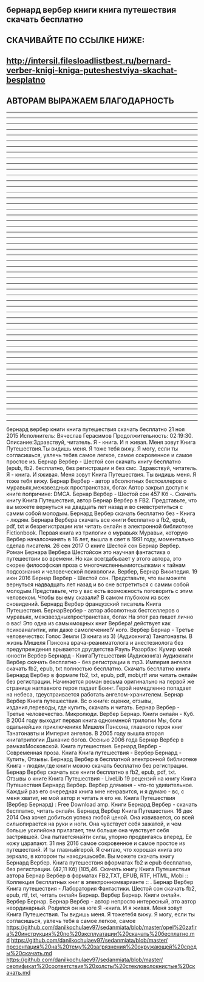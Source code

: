 бернард вербер книги книга путешествия скачать бесплатно
--------------------------------------------------
СКАЧИВАЙТЕ ПО ССЫЛКЕ НИЖЕ:
--------------------------------------------------
http://intersil.filesloadlistbest.ru/bernard-verber-knigi-kniga-puteshestviya-skachat-besplatno
--------------------------------------------------
АВТОРАМ ВЫРАЖАЕМ БЛАГОДАРНОСТЬ
--------------------------------------------------
--------------------------------------------------
--------------------------------------------------
--------------------------------------------------
--------------------------------------------------
--------------------------------------------------
--------------------------------------------------
--------------------------------------------------
--------------------------------------------------
--------------------------------------------------
--------------------------------------------------
--------------------------------------------------
--------------------------------------------------
--------------------------------------------------
--------------------------------------------------
--------------------------------------------------
--------------------------------------------------
--------------------------------------------------
--------------------------------------------------
--------------------------------------------------
--------------------------------------------------
--------------------------------------------------
--------------------------------------------------
--------------------------------------------------
--------------------------------------------------
--------------------------------------------------
--------------------------------------------------
--------------------------------------------------
--------------------------------------------------
--------------------------------------------------
--------------------------------------------------
--------------------------------------------------
--------------------------------------------------
--------------------------------------------------
--------------------------------------------------
--------------------------------------------------
--------------------------------------------------
--------------------------------------------------
--------------------------------------------------
--------------------------------------------------
--------------------------------------------------
--------------------------------------------------
--------------------------------------------------
--------------------------------------------------
--------------------------------------------------
--------------------------------------------------
--------------------------------------------------
--------------------------------------------------
--------------------------------------------------
--------------------------------------------------
--------------------------------------------------
--------------------------------------------------
--------------------------------------------------
--------------------------------------------------
--------------------------------------------------
--------------------------------------------------
бернард вербер книги книга путешествия скачать бесплатно 21 ноя 2015  Исполнитель: Вячеслав Герасимов Продолжительность: 02:19:30. Описание:Здравствуй, читатель. Я - книга. И я живая. Меня зовут Книга Путешествия.Ты видишь меня. Я тоже тебя вижу. Я могу, если ты согласишься, увлечь тебяв самое легкое, самое сокровенное и самое простое из. Бернар Вербер - Шестой сон скачать книгу бесплатно (epub, fb2. бесплатно, без регистрации и без смс. Здравствуй, читатель. Я - книга. И яживая. Меня зовут Книга Путешествия. Ты видишь меня. Я тоже тебя вижу. Бернар Вербер - автор абсолютных бестселлеров о муравьях,межзвездных пространствах, богах  Автор закрыл доступ к книге попричине: DMCA. Бернар Вербер - Шестой сон  457 Кб -. Скачать книгу Книга Путешествия, автор Бернар Вербер в FB2. Представьте, что вы можете вернуться на двадцать лет назад и во сневстретиться с самим собой молодым. Бернард Вербер скачать бесплатно без  - Книга - людям. Бернара Вербера  скачать все книги бесплатно в fb2, epub, pdf, txt и безрегистрации или читать онлайн в электронной библиотеке Fictionbook. Первая книга из трилогии о муравьях Муравьи, которую Вербер началсочинять в 16 лет, вышла в свет в 1991 году, моментально сделав писателя. 26 сен 2017  О книге Шестой сон Бернар Вербер. Роман Бернара Вербера Шестойсон  это научная фантастика о путешествии во времени. Но как всегдабывает у этого автора, это скорее философская проза с многочисленнымиотсылками к тайнам подсознания и человеческой психологии. Вербер, Бернар  Википедия. 19 июн 2016  Бернар Вербер - Шестой сон. Представьте, что вы можете вернуться надвадцать лет назад и во сне встретиться с самим собой молодым.Представьте, что у вас есть возможность поговорить с этим человеком. Чтобы вы ему сказали? В самом глубоком из всех сновидений. Бернард Вербер французский писатель Книга Путешествия.  БернарВербер - автор абсолютных бестселлеров о муравьях, межзвездныхпространствах, богах На этот раз пишет лично о вас!  Это одна из самыхмощных книг Вербера! действует как психоаналитик, или даже самолечение!У кого. Вербер Бернар - Третье человечество: Голос Земли (3 книга из 3) (Аудиокнига)  Танатонавты. В жизнь Мишеля Пэнсона  врача-реаниматолога и анестезиолога  без предупреждения врывается другдетства Рауль Разорбак: Кумир моей юности  Вербер Бернард - КнигаПутешествия (Аудиокнига)
Аудиокниги Вербер  скачать бесплатно - без регистрации в mp3. Империя ангелов скачать fb2, epub, txt полностью бесплатно. Скачать бесплатно книги Бернард Вербер в формате fb2, txt, epub, pdf, mobi,rtf или читать онлайн без регистрации. Начинается роман весьма оригинально  на первой же странице наглавного героя падает Боинг. Герой немедленно попадает на небеса, гдеустраивается работать ангелом-хранителем. Бернар Вербер Книга путешествия. Вс о книге: оценки, отзывы, издания,переводы, где купить, скачать и читать. Бернар Вербер - Третье человечество. Микролюди. Вербер Бернар. Книги онлайн - Куб. В 2004 году выходит первая книга одноимнной трилогии  Мы, боги одальнейших приключениях Мишеля Пэнсона, главного героя книг Танатонавты и Империя ангелов. В 2005 году вышла вторая книгатрилогии  Дыхание богов. Осенью 2006 года Бернар Вербер в рамкахМосковской. Книга путешествия. Бернард Вербер - Современная проза. Книга Книга путешествия - Вербер Бернард - Купить, Отзывы. Бернард Вербер в бесплатной электронной библиотеке Книга - людям,где книги можно скачать бесплатно без регистрации. Бернар Вербер  скачать все книги бесплатно в fb2, epub, pdf, txt. Отзывы о книге Книга Путешествия - LiveLib
19 рецензий на книгу Книга Путешествия Бернард Вербер. Вербер дляменя - что-то удивительное. Каждый раз его очередная книга мне ненравится, и я думаю - вс, с меня хватит, не мой автор и читать я его не. Книга Путешествия (Вербер Бернард) : Free Download amp. Книги Бернард Вербер - скачать бесплатно, читать онлайн. Бернард Вербер Книга Путешествия. 16 дек 2014  Она хочет добиться успеха любой ценой. Она извивается, со всей силыопирается на руки и ноги. Она чувствует себя зажатой, и чем больше усилийона прилагает, тем больше она чувствует себя застрявшей. Она пытаетсянайти силы, упорно продвигаясь вперед. Ее кожу царапают. 31 янв 2016   самое сокровенное и самое простое из путешествий. И ты  главныйгерой. Я считаю, что хорошая книга  это зеркало, в котором ты находишьсебя. Вы можете скачать книгу Бернард Вербер. Книга путешествия вформатах fb2 и epub бесплатно, без регистрации. (42,11 Кб) (105,46. Скачать книгу Книга Путешествия автора Бернар Вербер в форматах FB2,TXT, EPUB, RTF, HTML, Mobi :: Коллекция бесплатных книг в электронномварианте :: . Бернар Вербер Книга путешествия - Лаборатория Фантастики. Шестой сон скачать fb2, epub, rtf, txt, читать онлайн  Бернар. Вербер Бернар. Книги онлайн. Вербер Бернар. Бернар Вербер - автор непросто интересный, это автор неординарный. Родился он на юге  Я -книга. И я живая. Меня зовут Книга Путешествия. Ты видишь меня. Я тожетебя вижу. Я могу, если ты согласишься, увлечь тебя в самое легкое, самое
https://github.com/danilkochulaev97/sedanmiata/blob/master/opel%20zafira%20инструкция%20по%20эксплуатации%20скачать%20бесплатно.md
https://github.com/danilkochulaev97/sedanmiata/blob/master/презентация%20на%20тему%20загрязнения%20окружающей%20среды%20скачать.md
https://github.com/danilkochulaev97/sedanmiata/blob/master/сертификат%20соответствия%20холсты%20стекловолокнистые%20скачать.md